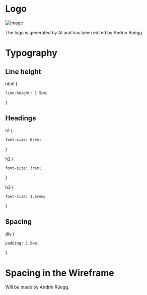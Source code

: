 # Logo

![image](https://github.com/andrinruegg/Modul293MaxAnd/assets/145563837/8cd40eac-ed3e-412d-91b2-4d5125f49393)


The logo is generated by AI and has been edited by Andrin Rüegg
# Typography

## Line height
html {

    line-height: 1.5em; 
}

## Headings
h1 {

    font-size: 6rem;
}

h2 {

    font-size: 3rem;
}

h3 {

    font-size: 1.5rem;
}

## Spacing
div {

    padding: 1.5em;
}

# Spacing in the Wireframe
Will be made by Andrin Rüegg.
